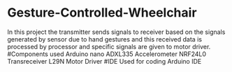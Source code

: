 # Gesture-Controlled-Wheelchair
In this project the transmitter sends signals to receiver based on the signals generated by sensor due to hand gestures and this received data is processed by processor and specific signals are given to motor driver.
#Components used
Arduino nano
ADXL335 Accelerometer
NRF24L0 Transreceiver
L29N Motor Driver
#IDE Used for coding
Arduino IDE
